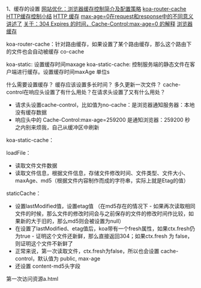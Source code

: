 1、缓存的设置
[网站优化：浏览器缓存控制简介及配置策略](https://www.renfei.org/blog/http-caching.html)
[koa-router-cache](https://nswbmw.github.io/N-club/5/5.1.html)
[HTTP缓存控制小结](http://imweb.io/topic/5795dcb6fb312541492eda8c)
[HTTP 缓存](https://developers.google.com/web/fundamentals/performance/optimizing-content-efficiency/http-caching?hl=zh-cn)
[max-age=0在request和response中的不同意义](https://stackoverflow.com/questions/1046966/whats-the-difference-between-cache-control-max-age-0-and-no-cache)
[讲述了](https://segmentfault.com/q/1010000002578217)
[关于：304 Expires 的时间，Cache-Control:max-age=0 的解释](https://cnodejs.org/topic/53574f84d5573939270480fd)
[浏览器缓存](https://juejin.im/entry/5a5450dff265da3e5033a066)

koa-router-cache：针对路由缓存，如果设置了某个路由缓存，那么这个路由下的文件也会自动被缓存
co-cache    

koa-static: 设置缓存时间maxage
koa-static-cache: 控制服务端的静态文件在客户端进行缓存。设置缓存时间maxAge
单位s

什么需要设置缓存？
缓存应该设置多长时间？
多久更新一次文件？
cache-control在响应头设置了有什么用处？在请求头设置了又有什么用处？
* 请求头设置cache-control，比如值为no-cache：是浏览器通知服务器：本地没有缓存数据
* 响应头中的 Cache-Control:max-age=259200 是通知浏览器：259200 秒之内别来烦我，自己从缓冲区中刷新

koa-static-cache：

loadFile：
* 读取文件文件数据
* 读取文件信息，根据文件信息，存储文件修改时间、文件类型、文件大小、maxAge、md5（根据文件内容制作而成的字符串，实际上就是Etag的值）

staticCache：
* 设置lastModified值，设置etag值
（在md5存在的情况下 - 如果再次读取相同文件的时候，那么文件的修改时间会与之前保存的文件的修改时间作比较，如果新的大于旧的，那么md5则会被设置为null）
* 在设置了lastModified、etag值后，koa带有一个fresh属性，如果ctx.fresh仍为true - 证明这个文件还新鲜，那么直接返回304；如果ctx.fresh 为 false，则证明这个文件不新鲜了
* 正常来说，第一次读取文件，ctx.fresh为false，所以也会设置 cache-control，默认值为 public, max-age
* 还设置 content-md5头字段

第一次访问资源a.html


